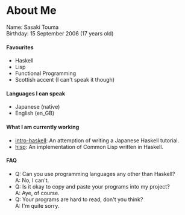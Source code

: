 # About Me
Name: Sasaki Touma<br>
Birthday: 15 September 2006 (17 years old)<br>

#### Favourites
- Haskell
- Lisp
- Functional Programming
- Scottish accent (I can't speak it though)

#### Languages I can speak
- Japanese (native)
- English (en_GB)

#### What I am currently working
- [intro-haskell](https://github.com/t-sasaki915/intro-haskell): An attemption of writing a Japanese Haskell tutorial.
- [hisp](https://github.com/t-sasaki915/hisp): An implementation of Common Lisp written in Haskell.

#### FAQ
- Q: Can you use programming languages any other than Haskell?<br>
  A: No, I can't.
- Q: Is it okay to copy and paste your programs into my project?<br>
  A: Aye, of course.
- Q: Your programs are hard to read, don't you think?<br>
  A: I'm quite sorry.
